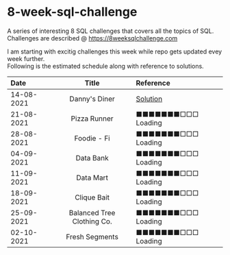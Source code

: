 # 8-week-sql-challenge 
A series of interesting 8 SQL challenges that covers all the topics of SQL. <br />Challenges are described @ https://8weeksqlchallenge.com

I am starting with excitig challenges this week while repo gets updated evey week further.<br /> Following is the estimated schedule along with reference to solutions. 

|  Date     |  Title        |  Reference |
| :---         |    :----:        | :--- |
| 14-08-2021   | Danny's Diner    | [Solution](/Danny's%20Diner)| 
| 21-08-2021   | Pizza Runner     | ■■■■■■■□□□  Loading|
| 28-08-2021   | Foodie - Fi      | ■■■■■■■□□□  Loading|
| 04-09-2021   | Data Bank        | ■■■■■■■□□□  Loading|
| 11-09-2021   | Data Mart        | ■■■■■■■□□□  Loading|
| 18-09-2021   | Clique Bait      | ■■■■■■■□□□  Loading|
| 25-09-2021   | Balanced Tree Clothing Co.     | ■■■■■■■□□□  Loading|
| 02-10-2021   | Fresh Segments     | ■■■■■■■□□□  Loading|

